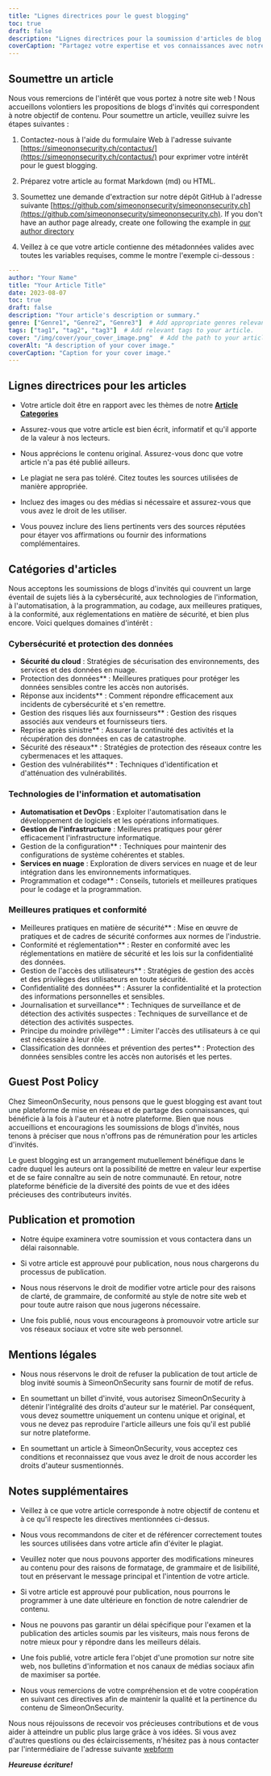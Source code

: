 ```yaml
---
title: "Lignes directrices pour le guest blogging"
toc: true
draft: false
description: "Lignes directrices pour la soumission d'articles de blog invités à SimeonOnSecurity."
coverCaption: "Partagez votre expertise et vos connaissances avec notre communauté grâce au blogage invité."
---
```



## Soumettre un article

Nous vous remercions de l'intérêt que vous portez à notre site web ! Nous accueillons volontiers les propositions de blogs d'invités qui correspondent à notre objectif de contenu. Pour soumettre un article, veuillez suivre les étapes suivantes :

1. Contactez-nous à l'aide du formulaire Web à l'adresse suivante [https://simeononsecurity.ch/contactus/](https://simeononsecurity.ch/contactus/) pour exprimer votre intérêt pour le guest blogging.

2. Préparez votre article au format Markdown (md) ou HTML.

3. Soumettez une demande d'extraction sur notre dépôt GitHub à l'adresse suivante [https://github.com/simeononsecurity/simeononsecurity.ch](https://github.com/simeononsecurity/simeononsecurity.ch). If you don't have an author page already, create one following the example in [our author directory](https://github.com/simeononsecurity/simeononsecurity.ch/tree/master/content/authors)

4. Veillez à ce que votre article contienne des métadonnées valides avec toutes les variables requises, comme le montre l'exemple ci-dessous :

```yaml
---
author: "Your Name"
title: "Your Article Title"
date: 2023-08-07
toc: true
draft: false
description: "Your article's description or summary."
genre: ["Genre1", "Genre2", "Genre3"]  # Add appropriate genres relevant to your article.
tags: ["tag1", "tag2", "tag3"]  # Add relevant tags to your article.
cover: "/img/cover/your_cover_image.png"  # Add the path to your article's cover image. Must be in png format.
coverAlt: "A description of your cover image."
coverCaption: "Caption for your cover image."
---
```

## Lignes directrices pour les articles

- Votre article doit être en rapport avec les thèmes de notre [**Article Categories**](/guest-posts/#article-categories)

- Assurez-vous que votre article est bien écrit, informatif et qu'il apporte de la valeur à nos lecteurs.

- Nous apprécions le contenu original. Assurez-vous donc que votre article n'a pas été publié ailleurs.

- Le plagiat ne sera pas toléré. Citez toutes les sources utilisées de manière appropriée.

- Incluez des images ou des médias si nécessaire et assurez-vous que vous avez le droit de les utiliser.

- Vous pouvez inclure des liens pertinents vers des sources réputées pour étayer vos affirmations ou fournir des informations complémentaires.


## Catégories d'articles

Nous acceptons les soumissions de blogs d'invités qui couvrent un large éventail de sujets liés à la cybersécurité, aux technologies de l'information, à l'automatisation, à la programmation, au codage, aux meilleures pratiques, à la conformité, aux réglementations en matière de sécurité, et bien plus encore. Voici quelques domaines d'intérêt :

### Cybersécurité et protection des données

- **Sécurité du cloud** : Stratégies de sécurisation des environnements, des services et des données en nuage.
- Protection des données** : Meilleures pratiques pour protéger les données sensibles contre les accès non autorisés.
- Réponse aux incidents** : Comment répondre efficacement aux incidents de cybersécurité et s'en remettre.
- Gestion des risques liés aux fournisseurs** : Gestion des risques associés aux vendeurs et fournisseurs tiers.
- Reprise après sinistre** : Assurer la continuité des activités et la récupération des données en cas de catastrophe.
- Sécurité des réseaux** : Stratégies de protection des réseaux contre les cybermenaces et les attaques.
- Gestion des vulnérabilités** : Techniques d'identification et d'atténuation des vulnérabilités.

### Technologies de l'information et automatisation

- **Automatisation et DevOps** : Exploiter l'automatisation dans le développement de logiciels et les opérations informatiques.
- **Gestion de l'infrastructure** : Meilleures pratiques pour gérer efficacement l'infrastructure informatique.
- Gestion de la configuration** : Techniques pour maintenir des configurations de système cohérentes et stables.
- **Services en nuage** : Exploration de divers services en nuage et de leur intégration dans les environnements informatiques.
- Programmation et codage** : Conseils, tutoriels et meilleures pratiques pour le codage et la programmation.

### Meilleures pratiques et conformité

- Meilleures pratiques en matière de sécurité** : Mise en œuvre de pratiques et de cadres de sécurité conformes aux normes de l'industrie.
- Conformité et réglementation** : Rester en conformité avec les réglementations en matière de sécurité et les lois sur la confidentialité des données.
- Gestion de l'accès des utilisateurs** : Stratégies de gestion des accès et des privilèges des utilisateurs en toute sécurité.
- Confidentialité des données** : Assurer la confidentialité et la protection des informations personnelles et sensibles.
- Journalisation et surveillance** : Techniques de surveillance et de détection des activités suspectes : Techniques de surveillance et de détection des activités suspectes.
- Principe du moindre privilège** : Limiter l'accès des utilisateurs à ce qui est nécessaire à leur rôle.
- Classification des données et prévention des pertes** : Protection des données sensibles contre les accès non autorisés et les pertes.

## Guest Post Policy

Chez SimeonOnSecurity, nous pensons que le guest blogging est avant tout une plateforme de mise en réseau et de partage des connaissances, qui bénéficie à la fois à l'auteur et à notre plateforme. Bien que nous accueillions et encouragions les soumissions de blogs d'invités, nous tenons à préciser que nous n'offrons pas de rémunération pour les articles d'invités.

Le guest blogging est un arrangement mutuellement bénéfique dans le cadre duquel les auteurs ont la possibilité de mettre en valeur leur expertise et de se faire connaître au sein de notre communauté. En retour, notre plateforme bénéficie de la diversité des points de vue et des idées précieuses des contributeurs invités.

## Publication et promotion

- Notre équipe examinera votre soumission et vous contactera dans un délai raisonnable.

- Si votre article est approuvé pour publication, nous nous chargerons du processus de publication.

- Nous nous réservons le droit de modifier votre article pour des raisons de clarté, de grammaire, de conformité au style de notre site web et pour toute autre raison que nous jugerons nécessaire.

- Une fois publié, nous vous encourageons à promouvoir votre article sur vos réseaux sociaux et votre site web personnel.

## Mentions légales

- Nous nous réservons le droit de refuser la publication de tout article de blog invité soumis à SimeonOnSecurity sans fournir de motif de refus.

- En soumettant un billet d'invité, vous autorisez SimeonOnSecurity à détenir l'intégralité des droits d'auteur sur le matériel. Par conséquent, vous devez soumettre uniquement un contenu unique et original, et vous ne devez pas reproduire l'article ailleurs une fois qu'il est publié sur notre plateforme.

- En soumettant un article à SimeonOnSecurity, vous acceptez ces conditions et reconnaissez que vous avez le droit de nous accorder les droits d'auteur susmentionnés.

## Notes supplémentaires

- Veillez à ce que votre article corresponde à notre objectif de contenu et à ce qu'il respecte les directives mentionnées ci-dessus.

- Nous vous recommandons de citer et de référencer correctement toutes les sources utilisées dans votre article afin d'éviter le plagiat.

- Veuillez noter que nous pouvons apporter des modifications mineures au contenu pour des raisons de formatage, de grammaire et de lisibilité, tout en préservant le message principal et l'intention de votre article.

- Si votre article est approuvé pour publication, nous pourrons le programmer à une date ultérieure en fonction de notre calendrier de contenu.

- Nous ne pouvons pas garantir un délai spécifique pour l'examen et la publication des articles soumis par les visiteurs, mais nous ferons de notre mieux pour y répondre dans les meilleurs délais.

- Une fois publié, votre article fera l'objet d'une promotion sur notre site web, nos bulletins d'information et nos canaux de médias sociaux afin de maximiser sa portée.

- Nous vous remercions de votre compréhension et de votre coopération en suivant ces directives afin de maintenir la qualité et la pertinence du contenu de SimeonOnSecurity.

Nous nous réjouissons de recevoir vos précieuses contributions et de vous aider à atteindre un public plus large grâce à vos idées. Si vous avez d'autres questions ou des éclaircissements, n'hésitez pas à nous contacter par l'intermédiaire de l'adresse suivante [webform](https://simeononsecurity.ch/contactus/)

***Heureuse écriture!***

